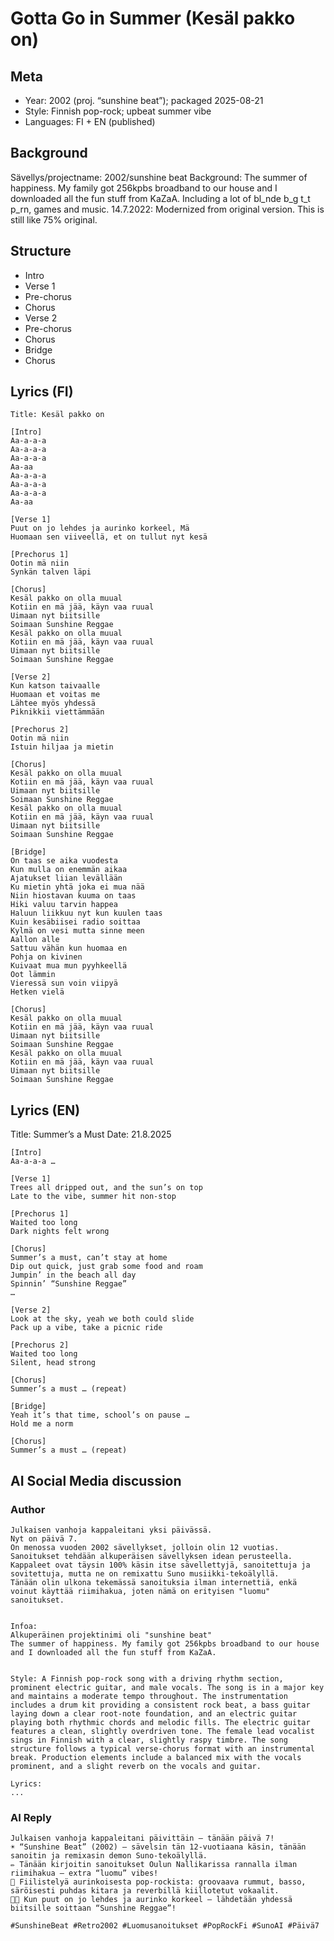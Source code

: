 # Gotta Go in Summer (Kesäl pakko on)

## Meta
- Year: 2002 (proj. “sunshine beat”); packaged 2025-08-21
- Style: Finnish pop-rock; upbeat summer vibe
- Languages: FI + EN (published)

## Background
Sävellys/projectname: 2002/sunshine beat
Background: The summer of happiness. My family got 256kpbs broadband to our house and I downloaded all the fun stuff from KaZaA. Including a lot of bl_nde b_g t_t p_rn, games and music.
14.7.2022: Modernized from original version. This is still like 75% original.


## Structure
- Intro
- Verse 1
- Pre-chorus
- Chorus
- Verse 2
- Pre-chorus
- Chorus
- Bridge
- Chorus

## Lyrics (FI)
```
Title: Kesäl pakko on

[Intro]
Aa-a-a-a
Aa-a-a-a
Aa-a-a-a
Aa-aa
Aa-a-a-a
Aa-a-a-a
Aa-a-a-a
Aa-aa

[Verse 1]
Puut on jo lehdes ja aurinko korkeel, Mä
Huomaan sen viiveellä, et on tullut nyt kesä

[Prechorus 1]
Ootin mä niin
Synkän talven läpi

[Chorus]
Kesäl pakko on olla muual
Kotiin en mä jää, käyn vaa ruual
Uimaan nyt biitsille
Soimaan Sunshine Reggae
Kesäl pakko on olla muual
Kotiin en mä jää, käyn vaa ruual
Uimaan nyt biitsille
Soimaan Sunshine Reggae

[Verse 2]
Kun katson taivaalle
Huomaan et voitas me
Lähtee myös yhdessä
Piknikkii viettämmään

[Prechorus 2]
Ootin mä niin
Istuin hiljaa ja mietin

[Chorus]
Kesäl pakko on olla muual
Kotiin en mä jää, käyn vaa ruual
Uimaan nyt biitsille
Soimaan Sunshine Reggae
Kesäl pakko on olla muual
Kotiin en mä jää, käyn vaa ruual
Uimaan nyt biitsille
Soimaan Sunshine Reggae

[Bridge]
On taas se aika vuodesta
Kun mulla on enemmän aikaa
Ajatukset liian levällään
Ku mietin yhtä joka ei mua nää
Niin hiostavan kuuma on taas
Hiki valuu tarvin happea
Haluun liikkuu nyt kun kuulen taas
Kuin kesäbiisei radio soittaa
Kylmä on vesi mutta sinne meen
Aallon alle
Sattuu vähän kun huomaa en
Pohja on kivinen
Kuivaat mua mun pyyhkeellä
Oot lämmin
Vieressä sun voin viipyä 
Hetken vielä

[Chorus]
Kesäl pakko on olla muual
Kotiin en mä jää, käyn vaa ruual
Uimaan nyt biitsille
Soimaan Sunshine Reggae
Kesäl pakko on olla muual
Kotiin en mä jää, käyn vaa ruual
Uimaan nyt biitsille
Soimaan Sunshine Reggae
```

## Lyrics (EN)
Title: Summer’s a Must
Date: 21.8.2025
```
[Intro]
Aa-a-a-a …

[Verse 1]
Trees all dripped out, and the sun’s on top
Late to the vibe, summer hit non-stop

[Prechorus 1]
Waited too long
Dark nights felt wrong

[Chorus]
Summer’s a must, can’t stay at home
Dip out quick, just grab some food and roam
Jumpin’ in the beach all day
Spinnin’ “Sunshine Reggae”
…

[Verse 2]
Look at the sky, yeah we both could slide
Pack up a vibe, take a picnic ride

[Prechorus 2]
Waited too long
Silent, head strong

[Chorus]
Summer’s a must … (repeat)

[Bridge]
Yeah it’s that time, school’s on pause …
Hold me a norm

[Chorus]
Summer’s a must … (repeat)
```
## AI Social Media discussion
### Author
```
Julkaisen vanhoja kappaleitani yksi päivässä.
Nyt on päivä 7.
On menossa vuoden 2002 sävellykset, jolloin olin 12 vuotias.
Sanoitukset tehdään alkuperäisen sävellyksen idean perusteella.
Kappaleet ovat täysin 100% käsin itse sävellettyjä, sanoitettuja ja sovitettuja, mutta ne on remixattu Suno musiikki-tekoälyllä.
Tänään olin ulkona tekemässä sanoituksia ilman internettiä, enkä voinut käyttää riimihakua, joten nämä on erityisen "luomu" sanoitukset.


Infoa:
Alkuperäinen projektinimi oli "sunshine beat"
The summer of happiness. My family got 256kpbs broadband to our house and I downloaded all the fun stuff from KaZaA.


Style: A Finnish pop-rock song with a driving rhythm section, prominent electric guitar, and male vocals. The song is in a major key and maintains a moderate tempo throughout. The instrumentation includes a drum kit providing a consistent rock beat, a bass guitar laying down a clear root-note foundation, and an electric guitar playing both rhythmic chords and melodic fills. The electric guitar features a clean, slightly overdriven tone. The female lead vocalist sings in Finnish with a clear, slightly raspy timbre. The song structure follows a typical verse-chorus format with an instrumental break. Production elements include a balanced mix with the vocals prominent, and a slight reverb on the vocals and guitar.

Lyrics:
...
```

### AI Reply
```
Julkaisen vanhoja kappaleitani päivittäin – tänään päivä 7!
☀ “Sunshine Beat” (2002) – sävelsin tän 12-vuotiaana käsin, tänään sanoitin ja remixasin demon Suno-tekoälyllä.
✏ Tänään kirjoitin sanoitukset Oulun Nallikarissa rannalla ilman riimihakua – extra “luomu” vibes!
🎸 Fiilistelyä aurinkoisesta pop-rockista: groovaava rummut, basso, säröisesti puhdas kitara ja reverbillä kiillotetut vokaalit.
🌳🎶 Kun puut on jo lehdes ja aurinko korkeel – lähdetään yhdessä biitsille soittaan “Sunshine Reggae”!

#SunshineBeat #Retro2002 #Luomusanoitukset #PopRockFi #SunoAI #Päivä7
```


